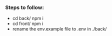 ### Steps to follow:

- cd back/ npm i
- cd front/ npm i
- rename the env.example file to .env in ./back/
